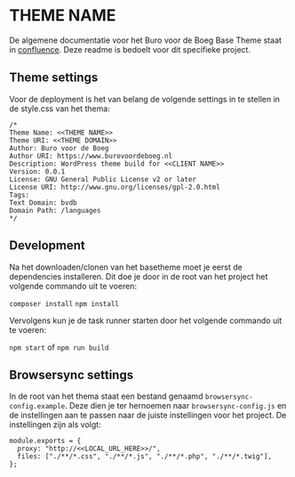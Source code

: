 # THEME NAME

De algemene documentatie voor het Buro voor de Boeg Base Theme staat in [confluence](https://burovoordeboeg.atlassian.net/wiki/spaces/BVDBT/pages/57933825/Base+Theme). Deze readme is bedoelt voor dit specifieke project.

## Theme settings

Voor de deployment is het van belang de volgende settings in te stellen in de style.css van het thema:

```
/*
Theme Name: <<THEME NAME>>
Theme URI: <<THEME DOMAIN>>
Author: Buro voor de Boeg
Author URI: https://www.burovoordeboeg.nl
Description: WordPress theme build for <<CLIENT NAME>>
Version: 0.0.1
License: GNU General Public License v2 or later
License URI: http://www.gnu.org/licenses/gpl-2.0.html
Tags:
Text Domain: bvdb
Domain Path: /languages
*/
```

## Development

Na het downloaden/clonen van het basetheme moet je eerst de dependencies installeren. Dit doe je door in de root van het project het volgende commando uit te voeren:

`composer install`
`npm install`

Vervolgens kun je de task runner starten door het volgende commando uit te voeren:

`npm start` of `npm run build`

## Browsersync settings

In de root van het thema staat een bestand genaamd `browsersync-config.example`. Deze dien je ter hernoemen naar `browsersync-config.js` en de instellingen aan te passen naar de juiste instellingen voor het project. De instellingen zijn als volgt:

```
module.exports = {
  proxy: "http://<<LOCAL_URL_HERE>>/",
  files: ["./**/*.css", "./**/*.js", "./**/*.php", "./**/*.twig"],
};
```
